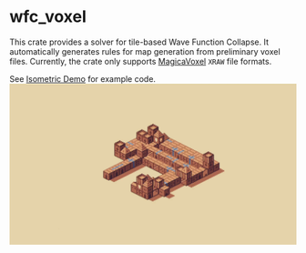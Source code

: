# wfc_voxel
This crate provides a solver for tile-based Wave Function Collapse. It automatically generates rules for map generation from preliminary voxel files. 
Currently, the crate only supports [MagicaVoxel](https://ephtracy.github.io/) `XRAW` file formats.

See [Isometric Demo](https://github.com/BonsonW/isometric_demo) for example code.
<img src="https://github.com/BonsonW/wfc_voxel/blob/master/assets/preview.gif" alt="Preview"/>